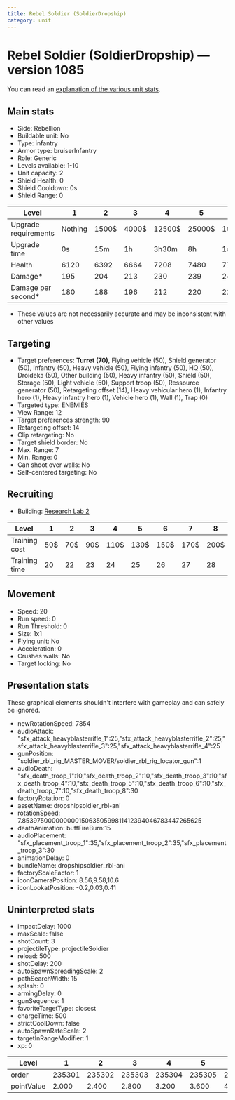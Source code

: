 ```yaml
---
title: Rebel Soldier (SoldierDropship)
category: unit
---
```


# Rebel Soldier (SoldierDropship) — version 1085

You can read an [explanation  of the various unit stats](unitexplained.md).

## Main stats

  * Side: Rebellion
  * Buildable unit: No
  * Type: infantry
  * Armor type: bruiserInfantry
  * Role: Generic
  * Levels available: 1-10
  * Unit capacity: 2
  * Shield Health: 0
  * Shield Cooldown: 0s
  * Shield Range: 0

|Level               |1      |2    |3    |4     |5     |6      |7      |8      |9       |10      |
|--------------------|-------|-----|-----|------|------|-------|-------|-------|--------|--------|
|Upgrade requirements|Nothing|1500$|4000$|12500$|25000$|100000$|160000$|320000$|1000000$|1750000$|
|Upgrade time        |0s     |15m  |1h   |3h30m |8h    |1d     |2d     |3d12h  |5d      |1w1d    |
|Health              |6120   |6392 |6664 |7208  |7480  |7752   |8024   |8432   |8840    |10200   |
|Damage*             |195    |204  |213  |230   |239   |247    |256    |269    |282     |325     |
|Damage per second*  |180    |188  |196  |212   |220   |228    |236    |248    |260     |300     |

* These values are not necessarily accurate and may be inconsistent with other values

## Targeting

  * Target preferences: **Turret (70)**, Flying vehicle (50), Shield generator (50), Infantry (50), Heavy vehicle (50), Flying infantry (50), HQ (50), Droideka (50), Other building (50), Heavy infantry (50), Shield (50), Storage (50), Light vehicle (50), Support troop (50), Ressource generator (50), Retargeting offset (14), Heavy vehicular hero (1), Infantry hero (1), Heavy infantry hero (1), Vehicle hero (1), Wall (1), Trap (0)
  * Targeted type: ENEMIES
  * View Range: 12
  * Target preferences strength: 90
  * Retargeting offset: 14
  * Clip retargeting: No
  * Target shield border: No
  * Max. Range: 7
  * Min. Range: 0
  * Can shoot over walls: No
  * Self-centered targeting: No

## Recruiting

  * Building: [Research Lab 2](rebelOffenseLab.html)

|Level        |1  |2  |3  |4   |5   |6   |7   |8   |9   |10  |
|-------------|---|---|---|----|----|----|----|----|----|----|
|Training cost|50$|70$|90$|110$|130$|150$|170$|200$|210$|230$|
|Training time|20 |22 |23 |24  |25  |26  |27  |28  |29  |30  |

## Movement

  * Speed: 20
  * Run speed: 0
  * Run Threshold: 0
  * Size: 1x1
  * Flying unit: No
  * Acceleration: 0
  * Crushes walls: No
  * Target locking: No

## Presentation stats

These graphical elements shouldn't interfere with gameplay and can safely be ignored.

  * newRotationSpeed: 7854
  * audioAttack: "sfx_attack_heavyblasterrifle_1":25,"sfx_attack_heavyblasterrifle_2":25,"sfx_attack_heavyblasterrifle_3":25,"sfx_attack_heavyblasterrifle_4":25
  * gunPosition: "soldier_rbl_rig_MASTER_MOVER/soldier_rbl_rig_locator_gun":1
  * audioDeath: "sfx_death_troop_1":10,"sfx_death_troop_2":10,"sfx_death_troop_3":10,"sfx_death_troop_4":10,"sfx_death_troop_5":10,"sfx_death_troop_6":10,"sfx_death_troop_7":10,"sfx_death_troop_8":30
  * factoryRotation: 0
  * assetName: dropshipsoldier_rbl-ani
  * rotationSpeed: 7.8539750000000001506350599811412394046783447265625
  * deathAnimation: buffFireBurn:15
  * audioPlacement: "sfx_placement_troop_1":35,"sfx_placement_troop_2":35,"sfx_placement_troop_3":30
  * animationDelay: 0
  * bundleName: dropshipsoldier_rbl-ani
  * factoryScaleFactor: 1
  * iconCameraPosition: 8.56,9.58,10.6
  * iconLookatPosition: -0.2,0.03,0.41

## Uninterpreted stats

  * impactDelay: 1000
  * maxScale: false
  * shotCount: 3
  * projectileType: projectileSoldier
  * reload: 500
  * shotDelay: 200
  * autoSpawnSpreadingScale: 2
  * pathSearchWidth: 15
  * splash: 0
  * armingDelay: 0
  * gunSequence: 1
  * favoriteTargetType: closest
  * chargeTime: 500
  * strictCoolDown: false
  * autoSpawnRateScale: 2
  * targetInRangeModifier: 1
  * xp: 0

|Level     |1     |2     |3     |4     |5     |6     |7     |8     |9     |10    |
|----------|------|------|------|------|------|------|------|------|------|------|
|order     |235301|235302|235303|235304|235305|235306|235307|235308|235309|235310|
|pointValue|2.000 |2.400 |2.800 |3.200 |3.600 |4.000 |4.400 |4.800 |5.200 |6.000 |

